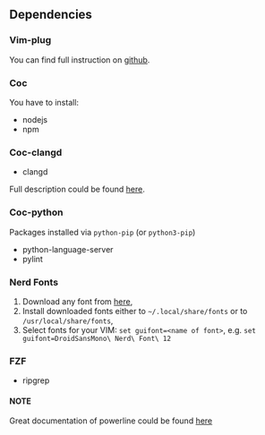 ## Dependencies

### Vim-plug

You can find full instruction on [github](https://github.com/junegunn/vim-plughttps://github.com/junegunn/vim-plug).

### Coc

You have to install:
* nodejs
* npm

### Coc-clangd

* clangd

Full description could be found [here](https://github.com/neoclide/coc.nvim).

### Coc-python

Packages installed via `python-pip` (or `python3-pip`)
* python-language-server
* pylint

### Nerd Fonts

1. Download any font from [here](https://github.com/ryanoasis/nerd-fonts),
2. Install downloaded fonts either to `~/.local/share/fonts` or to `/usr/local/share/fonts`,
3. Select fonts for your VIM: `set guifont=<name of font>`, e.g. `set guifont=DroidSansMono\ Nerd\ Font\ 12`

### FZF

* ripgrep

#### NOTE

Great documentation of powerline could be found [here](https://powerline.readthedocs.io/en/master/configuration.html)
